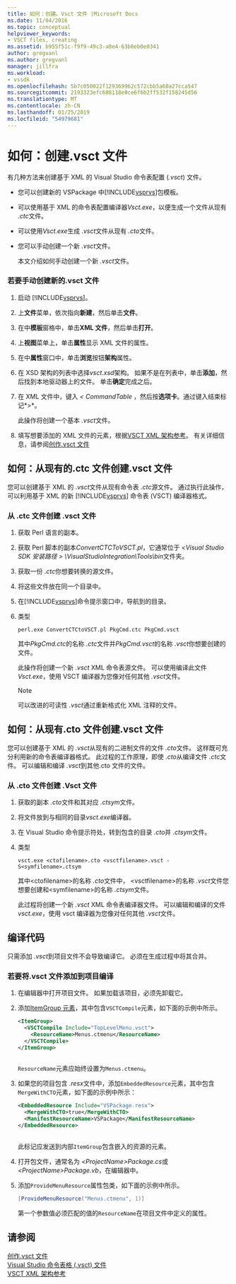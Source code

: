 ```yaml
---
title: 如何：创建。Vsct 文件 |Microsoft Docs
ms.date: 11/04/2016
ms.topic: conceptual
helpviewer_keywords:
- VSCT files, creating
ms.assetid: b955f51c-f9f9-49c3-a8e4-63b6eb0e0341
author: gregvanl
ms.author: gregvanl
manager: jillfra
ms.workload:
- vssdk
ms.openlocfilehash: 5b7c050022f129369962c572cbb5a60a27cca547
ms.sourcegitcommit: 2193323efc608118e0ce6f6b2ff532f158245d56
ms.translationtype: MT
ms.contentlocale: zh-CN
ms.lasthandoff: 01/25/2019
ms.locfileid: "54979681"
---
```

# <a name="how-to-create-a-vsct-file"></a>如何：创建.vsct 文件  
  
有几种方法来创建基于 XML 的 Visual Studio 命令表配置 (*.vsct*) 文件。  
  
- 您可以创建新的 VSPackage 中[!INCLUDE[vsprvs](../../code-quality/includes/vsprvs_md.md)]包模板。  
  
- 可以使用基于 XML 的命令表配置编译器*Vsct.exe*，以便生成一个文件从现有 *.ctc*文件。  
  
- 可以使用*Vsct.exe*生成 *.vsct*文件从现有 *.cto*文件。  
  
- 您可以手动创建一个新 *.vsct*文件。  
  
  本文介绍如何手动创建一个新 *.vsct*文件。  
  
### <a name="to-manually-create-a-new-vsct-file"></a>若要手动创建新的.vsct 文件  
  
1. 启动 [!INCLUDE[vsprvs](../../code-quality/includes/vsprvs_md.md)]。  
  
2. 上**文件**菜单，依次指向**新建**，然后单击**文件**。  
  
3. 在中**模板**窗格中，单击**XML 文件**，然后单击**打开**。  
  
4. 上**视图**菜单上，单击**属性**显示 XML 文件的属性。  
  
5. 在中**属性**窗口中，单击**浏览**按钮**架构**属性。  
  
6. 在 XSD 架构的列表中选择*vsct.xsd*架构。 如果不是在列表中，单击**添加**，然后找到本地驱动器上的文件。 单击**确定**完成之后。  
  
7. 在 XML 文件中，键入 *< CommandTable* ，然后按**选项卡**。通过键入结束标记*>*。  
  
    此操作将创建一个基本 *.vsct*文件。  
  
8. 填写想要添加的 XML 文件的元素，根据[VSCT XML 架构参考](../../extensibility/vsct-xml-schema-reference.md)。 有关详细信息，请参阅[创作.vsct 文件](../../extensibility/internals/authoring-dot-vsct-files.md)  
  
<a name="how-to-create-a-dot-vsct-file-from-an-existing-dot-ctc-file"></a>

## <a name="how-to-create-a-vsct-file-from-an-existing-ctc-file"></a>如何：从现有的.ctc 文件创建.vsct 文件  
  
您可以创建基于 XML 的 *.vsct*文件从现有命令表 *.ctc*源文件。 通过执行此操作，可以利用基于 XML 的新 [!INCLUDE[vsprvs](../../code-quality/includes/vsprvs_md.md)] 命令表 (VSCT) 编译器格式。  
  
### <a name="to-create-a-vsct-file-from-a-ctc-file"></a>从 .ctc 文件创建 .vsct  文件  
  
1. 获取 Perl 语言的副本。  
  
2. 获取 Perl 脚本的副本*ConvertCTCToVSCT.pl*，它通常位于 *\<Visual Studio SDK 安装路径 > \VisualStudioIntegration\Tools\bin*文件夹。  
  
3. 获取一份 *.ctc*你想要转换的源文件。  
  
4. 将这些文件放在同一个目录中。  
  
5. 在[!INCLUDE[vsprvs](../../code-quality/includes/vsprvs_md.md)]命令提示窗口中，导航到的目录。  
  
6. 类型  
  
   ```  
   perl.exe ConvertCTCtoVSCT.pl PkgCmd.ctc PkgCmd.vsct  
   ```  
  
    其中*PkgCmd.ctc*的名称 *.ctc*文件并*PkgCmd.vsct*的名称 *.vsct*你想要创建的文件。  
  
    此操作将创建一个新 *.vsct* XML 命令表源文件。 可以使用编译此文件*Vsct.exe*，使用 VSCT 编译器为您像对任何其他 *.vsct*文件。  
  
   > [!NOTE]
   >  可以改进的可读性 *.vsct*通过重新格式化 XML 注释的文件。  
  
<a name="how-to-create-a-dot-vsct-file-from-an-existing-dot-cto-file"></a>

## <a name="how-to-create-a-vsct-file-from-an-existing-cto-file"></a>如何：从现有.cto 文件创建.vsct 文件  
  
您可以创建基于 XML 的 *.vsct*从现有的二进制文件的文件 *.cto*文件。 这样既可充分利用新的命令表编译器格式。 此过程的工作原理，即使 *.cto*从编译文件 *.ctc*文件。 可以编辑和编译 *.vsct*到其他.cto 文件的文件。  
  
### <a name="to-create-a-vsct-file-from-a-cto-file"></a>从 .cto 文件创建 .Vsct 文件  
  
1.  获取的副本 *.cto*文件和其对应 *.ctsym*文件。  
  
2.  将文件放到与相同的目录*vsct.exe*编译器。  
  
3.  在 Visual Studio 命令提示符处，转到包含的目录 *.cto*并 *.ctsym*文件。  
  
4.  类型  

    ```
    vsct.exe <ctofilename>.cto <vsctfilename>.vsct -S<symfilename>.ctsym
    ```

     其中\<ctofilename\>的名称 *.cto*文件中， \<vsctfilename\>的名称 *.vsct*文件您想要创建和\<symfilename\>的名称 *.ctsym*文件。  
  
     此过程将创建一个新 *.vsct* XML 命令表编译器文件。 可以编辑和编译的文件*vsct.exe*，使用 vsct 编译器为您像对任何其他 *.vsct*文件。  
  
## <a name="compile-the-code"></a>编译代码  
 只需添加 *.vsct*到项目文件不会导致编译它。 必须在生成过程中将其合并。  
  
### <a name="to-add-a-vsct-file-to-project-compilation"></a>若要将.vsct 文件添加到项目编译  
  
1.  在编辑器中打开项目文件。 如果加载该项目，必须先卸载它。  
  
2.  添加[ItemGroup 元素](../../msbuild/itemgroup-element-msbuild.md)，其中包含`VSCTCompile`元素，如下面的示例中所示。  
  
    ```xml  
    <ItemGroup>  
      <VSCTCompile Include="TopLevelMenu.vsct">  
        <ResourceName>Menus.ctmenu</ResourceName>  
      </VSCTCompile>  
    </ItemGroup>  
  
    ```  
  
     `ResourceName`元素应始终设置为`Menus.ctmenu`。  
  
3.  如果您的项目包含 *.resx*文件中，添加`EmbeddedResource`元素，其中包含`MergeWithCTO`元素，如下面的示例中所示：  
  
    ```xml  
    <EmbeddedResource Include="VSPackage.resx">  
      <MergeWithCTO>true</MergeWithCTO>  
      <ManifestResourceName>VSPackage</ManifestResourceName>  
    </EmbeddedResource>  
  
    ```  
  
     此标记应发送到内部`ItemGroup`包含嵌入的资源的元素。  
  
4.  打开包文件，通常名为 *\<ProjectName\>Package.cs*或 *\<ProjectName\>Package.vb*，在编辑器中。  
  
5.  添加`ProvideMenuResource`属性包类，如下面的示例中所示。  
  
    ```csharp  
    [ProvideMenuResource("Menus.ctmenu", 1)]  
    ```  
  
     第一个参数值必须匹配的值的`ResourceName`在项目文件中定义的属性。  
  
## <a name="see-also"></a>请参阅  
 [创作.vsct 文件](../../extensibility/internals/authoring-dot-vsct-files.md)   
 [Visual Studio 命令表格 (.vsct) 文件](../../extensibility/internals/visual-studio-command-table-dot-vsct-files.md)   
 [VSCT XML 架构参考](../../extensibility/vsct-xml-schema-reference.md)